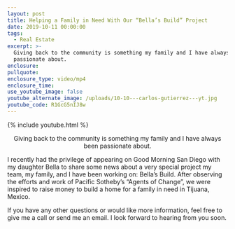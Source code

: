 ```yaml
---
layout: post
title: Helping a Family in Need With Our “Bella’s Build” Project
date: 2019-10-11 00:00:00
tags:
  - Real Estate
excerpt: >-
  Giving back to the community is something my family and I have always been
  passionate about.
enclosure:
pullquote:
enclosure_type: video/mp4
enclosure_time:
use_youtube_image: false
youtube_alternate_image: /uploads/10-10---carlos-gutierrez---yt.jpg
youtube_code: R1GcG5nIJ8w
---
```


{% include youtube.html %}

<center>Giving back to the community is something my family and I have always been passionate about.</center>

I recently had the privilege of appearing on Good Morning San Diego with my daughter Bella to share some news about a very special project my team, my family, and I have been working on: Bella’s Build. After observing the efforts and work of Pacific Sotheby’s “Agents of Change”, we were inspired to raise money to build a home for a family in need in Tijuana, Mexico.

If you have any other questions or would like more information, feel free to give me a call or send me an email. I look forward to hearing from you soon.